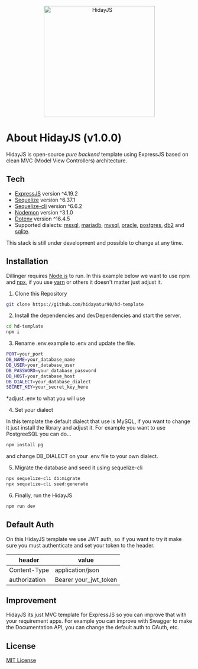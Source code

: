 <p align="center"><img src="https://github.com/hidayatur90/hd-template/assets/85423030/75670ab7-c935-4152-8726-761403f0765e" width="300" alt="HidayJS"></p>

# About HidayJS (v1.0.0)

HidayJS is open-source *pure backend* template using ExpressJS based on clean MVC (Model View Controllers) architecture.

## Tech

- [ExpressJS] version ^4.19.2
- [Sequelize] version ^6.37.1
- [Sequelize-cli] version ^6.6.2
- [Nodemon] version ^3.1.0
- [Dotenv] version ^16.4.5
- Supported dialects: [mssql], [mariadb], [mysql], [oracle], [postgres], [db2] and [sqlite].

This stack is still under development and possible to change at any time.

## Installation

Dillinger requires [Node.js] to run. In this example below we want to use npm and [npx], if you use [yarn] or others it doesn't matter just adjust it.

1. Clone this Repository
```sh
git clone https://github.com/hidayatur90/hd-template
```

2. Install the dependencies and devDependencies and start the server.

```sh
cd hd-template
npm i
```

3. Rename .env.example to .env and update the file.
```sh
PORT=your_port
DB_NAME=your_database_name
DB_USER=your_database_user
DB_PASSWORD=your_database_password
DB_HOST=your_database_host
DB_DIALECT=your_database_dialect
SECRET_KEY=your_secret_key_here
```
*adjust .env to what you will use

4. Set your dialect

In this template the default dialect that use is MySQL, if you want to change it just install the library and adjust it. For example you want to use PostgreeSQL you can do...
```sh
npm install pg
```
and change DB_DIALECT on your .env file to your own dialect.

5. Migrate the database and seed it using sequelize-cli
```sh
npx sequelize-cli db:migrate 
npx sequelize-cli seed:generate
```

6. Finally, run the HidayJS
```sh
npm run dev
```

## Default Auth

On this HidayJS template we use JWT auth, so if you want to try it make sure you must authenticate and set your token to the header.

| header | value |
| ------ | ------ |
| Content-Type | application/json |
| authorization | Bearer your_jwt_token |

## Improvement
HidayJS its just MVC template for ExpressJS so you can improve that with your requirement apps. For example you can improve with Swagger to make the Documentation API, you can change the default auth to OAuth, etc.

## License

[MIT License]

   [ExpressJS ]: <https://expressjs.com/>
   [Sequelize]: <https://sequelize.org/>
   [Sequelize-cli ]: <https://sequelize.org/docs/v7/cli/>
   [Nodemon]: <https://www.npmjs.com/package/nodemont>
   [Dotenv]: <https://www.npmjs.com/package/dotenv>
   [mssql]: <https://www.microsoft.com/en-us/sql-server/sql-server-downloads>
   [mariadb]: <https://mariadb.org/>
   [mysql]: <https://www.mysql.com/>
   [oracle]: <https://www.oracle.com/id/>
   [postgres]: <https://www.postgresql.org/>
   [db2]: <https://www.ibm.com/id-id/products/db2>
   [sqlite]: <https://www.sqlite.org/>
   [node.js]: <http://nodejs.org>
   [npx]: <https://www.npmjs.com/package/npx>
   [yarn]: <https://yarnpkg.com/>
   [MIT License]: <https://github.com/hidayatur90/hd-template/blob/main/LICENSE>
